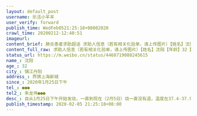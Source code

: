 ```yaml
---
layout: default_post
username: 乐活小羊羊
user_verify: forward
publish_time: WedFeb0521:25:18+08002020
crawl_time: 20200212-12:40:51
imageurl: 
content_brief: 肺炎患者求助超话 求助人信息（若有相关化验单，请上传图片）【姓名】沈阳【年龄】32【所在城市】镇江丹阳【所在小区、社区】界牌上海新城【患病时间】2020年1月25日下午【联系方式】●●●【其他紧急联系人】朱龙伟●●●【病情描述】自从1月25日下午开始发烧，一直到现在（2月 ...全文
content_full_raw: 求助人信息（若有相关化验单，请上传图片）【姓名】沈阳【年龄】32【所在城市】镇江丹阳【所在小区、社区】界牌上海新城【患病时间】2020年1月25日下午【联系方式】●●●【其他紧急联系人】朱龙伟●●●【病情描述】自从1月25日下午开始发烧，一直到现在（2月5日）烧一直没有退，温度在37.4-37.9之间徘徊，属于低烧，除此之外没有其他症状，做了血常规和CT都正常。正因为如此，我跑了镇上的医院，丹阳市人民医院，镇江第一人民医院，给我的答复都是我的症状太轻，回家自我隔离。但是，我家里有个一岁半的女儿，还有年迈的婆婆，真的好怕传染给她们，上级政府能不能帮帮我@人民日报@人民网丹阳市
status_url: https://m.weibo.cn/status/4468719088245615
name_: 沈阳
age_: 32
city_: 镇江丹阳
address_: 界牌上海新城
since_: 2020年1月25日下午
tel_: ●●●
tel2_: 朱龙伟●●●
desc_: 自从1月25日下午开始发烧，一直到现在（2月5日）烧一直没有退，温度在37.4-37.9之间徘徊，属于低烧，除此之外没有其他症状，做了血常规和CT都正常。正因为如此，我跑了镇上的医院，丹阳市人民医院，镇江第一人民医院，给我的答复都是我的症状太轻，回家自我隔离。但是，我家里有个一岁半的女儿，还有年迈的婆婆，真的好怕传染给她们，上级政府能不能帮帮我@人民日报@人民网丹阳市
publish_timestamp: 2020-02-05 21:25:18+08:00
---
```

